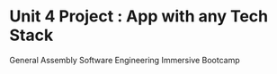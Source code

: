 # Unit 4 Project : App with any Tech Stack
General Assembly Software Engineering Immersive Bootcamp
